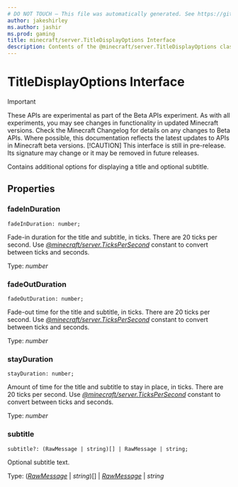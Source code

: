 ```yaml
---
# DO NOT TOUCH — This file was automatically generated. See https://github.com/mojang/minecraftapidocsgenerator to modify descriptions, examples, etc.
author: jakeshirley
ms.author: jashir
ms.prod: gaming
title: minecraft/server.TitleDisplayOptions Interface
description: Contents of the @minecraft/server.TitleDisplayOptions class.
---
```

# TitleDisplayOptions Interface
>[!IMPORTANT]
>These APIs are experimental as part of the Beta APIs experiment. As with all experiments, you may see changes in functionality in updated Minecraft versions. Check the Minecraft Changelog for details on any changes to Beta APIs. Where possible, this documentation reflects the latest updates to APIs in Minecraft beta versions.
> [!CAUTION]
> This interface is still in pre-release.  Its signature may change or it may be removed in future releases.

Contains additional options for displaying a title and optional subtitle.

## Properties

### **fadeInDuration**
`fadeInDuration: number;`

Fade-in duration for the title and subtitle, in ticks. There are 20 ticks per second. Use [*@minecraft/server.TicksPerSecond*](../../minecraft/server/minecraft-server.md#tickspersecond) constant to convert between ticks and seconds.

Type: *number*

### **fadeOutDuration**
`fadeOutDuration: number;`

Fade-out time for the title and subtitle, in ticks. There are 20 ticks per second. Use [*@minecraft/server.TicksPerSecond*](../../minecraft/server/minecraft-server.md#tickspersecond) constant to convert between ticks and seconds.

Type: *number*

### **stayDuration**
`stayDuration: number;`

Amount of time for the title and subtitle to stay in place, in ticks. There are 20 ticks per second. Use [*@minecraft/server.TicksPerSecond*](../../minecraft/server/minecraft-server.md#tickspersecond) constant to convert between ticks and seconds.

Type: *number*

### **subtitle**
`subtitle?: (RawMessage | string)[] | RawMessage | string;`

Optional subtitle text.

Type: ([*RawMessage*](RawMessage.md) | *string*)[] | [*RawMessage*](RawMessage.md) | *string*
